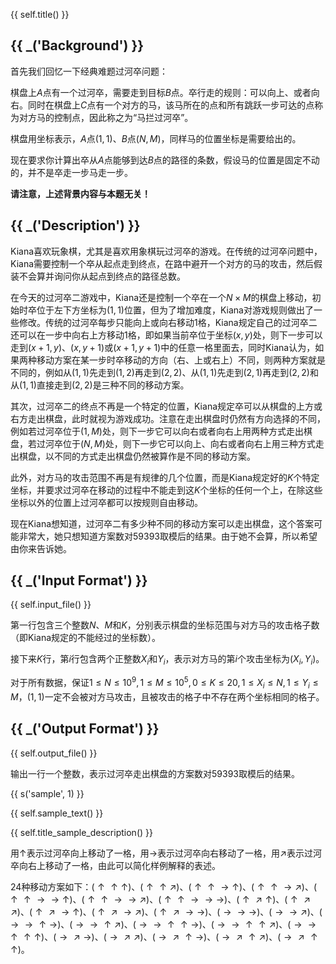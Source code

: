 {{ self.title() }}

## {{ _('Background') }}

首先我们回忆一下经典难题过河卒问题：

棋盘上$A$点有一个过河卒，需要走到目标$B$点。卒行走的规则：可以向上、或者向右。同时在棋盘上$C$点有一个对方的马，该马所在的点和所有跳跃一步可达的点称为对方马的控制点，因此称之为“马拦过河卒”。

棋盘用坐标表示，$A$点$(1,1)$、$B$点$(N,M)$，同样马的位置坐标是需要给出的。

现在要求你计算出卒从$A$点能够到达$B$点的路径的条数，假设马的位置是固定不动的，并不是卒走一步马走一步。

**请注意，上述背景内容与本题无关！**

## {{ _('Description') }}

Kiana喜欢玩象棋，尤其是喜欢用象棋玩过河卒的游戏。在传统的过河卒问题中，Kiana需要控制一个卒从起点走到终点，在路中避开一个对方的马的攻击，然后假装不会算并询问你从起点到终点的路径总数。

在今天的过河卒二游戏中，Kiana还是控制一个卒在一个$N\times M$的棋盘上移动，初始时卒位于左下方坐标为$(1,1)$位置，但为了增加难度，Kiana对游戏规则做出了一些修改。传统的过河卒每步只能向上或向右移动$1$格，Kiana规定自己的过河卒二还可以在一步中向右上方移动$1$格，即如果当前卒位于坐标$(x,y)$处，则下一步可以走到$(x+1,y)$、$(x,y+1)$或$(x+1,y+1)$中的任意一格里面去，同时Kiana认为，如果两种移动方案在某一步时卒移动的方向（右、上或右上）不同，则两种方案就是不同的，例如从$(1,1)$先走到$(1,2)$再走到$(2,2)$、从$(1,1)$先走到$(2,1)$再走到$(2,2)$和从$(1,1)$直接走到$(2,2)$是三种不同的移动方案。

其次，过河卒二的终点不再是一个特定的位置，Kiana规定卒可以从棋盘的上方或右方走出棋盘，此时就视为游戏成功。注意在走出棋盘时仍然有方向选择的不同，例如若过河卒位于$(1,M)$处，则下一步它可以向右或者向右上用两种方式走出棋盘，若过河卒位于$(N,M)$处，则下一步它可以向上、向右或者向右上用三种方式走出棋盘，以不同的方式走出棋盘仍然被算作是不同的移动方案。

此外，对方马的攻击范围不再是有规律的几个位置，而是Kiana规定好的$K$个特定坐标，并要求过河卒在移动的过程中不能走到这$K$个坐标的任何一个上，在除这些坐标以外的位置上过河卒都可以按规则自由移动。

现在Kiana想知道，过河卒二有多少种不同的移动方案可以走出棋盘，这个答案可能非常大，她只想知道方案数对$59393$取模后的结果。由于她不会算，所以希望由你来告诉她。

## {{ _('Input Format') }}

{{ self.input_file() }}

第一行包含三个整数$N$、$M$和$K$，分别表示棋盘的坐标范围与对方马的攻击格子数（即Kiana规定的不能经过的坐标数）。

接下来$K$行，第$i$行包含两个正整数$X_i$和$Y_i$，表示对方马的第$i$个攻击坐标为$(X_i,Y_i)$。

对于所有数据，保证$1\leq N\leq 10^9, 1\leq M\leq 10^5, 0\leq K\leq 20, 1\leq X_i\leq N, 1\leq Y_i\leq M$，$(1,1)$一定不会被对方马攻击，且被攻击的格子中不存在两个坐标相同的格子。

## {{ _('Output Format') }}

{{ self.output_file() }}

输出一行一个整数，表示过河卒走出棋盘的方案数对$59393$取模后的结果。

{{ s('sample', 1) }}

{{ self.sample_text() }}

{{ self.title_sample_description() }}

用$\uparrow$表示过河卒向上移动了一格，用$\rightarrow$表示过河卒向右移动了一格，用$\nearrow$表示过河卒向右上移动了一格，由此可以简化样例解释的表述。

$24$种移动方案如下：$(\uparrow\uparrow\uparrow)$、$(\uparrow\uparrow\nearrow)$、$(\uparrow\uparrow\rightarrow\uparrow)$、$(\uparrow\uparrow\rightarrow\nearrow)$、$(\uparrow\uparrow\rightarrow\rightarrow\uparrow)$、$(\uparrow\uparrow\rightarrow\rightarrow\nearrow)$、$(\uparrow\uparrow\rightarrow\rightarrow\rightarrow)$、$(\uparrow\nearrow\uparrow)$、$(\uparrow\nearrow\nearrow)$、$(\uparrow\nearrow\rightarrow\uparrow)$、$(\uparrow\nearrow\rightarrow\nearrow)$、$(\uparrow\nearrow\rightarrow\rightarrow)$、$(\rightarrow\rightarrow\rightarrow)$、$(\rightarrow\rightarrow\nearrow)$、$(\rightarrow\rightarrow\uparrow\rightarrow)$、$(\rightarrow\rightarrow\uparrow\nearrow)$、$(\rightarrow\rightarrow\uparrow\uparrow\rightarrow)$、$(\rightarrow\rightarrow\uparrow\uparrow\nearrow)$、$(\rightarrow\rightarrow\uparrow\uparrow\uparrow)$、$(\rightarrow\nearrow\rightarrow)$、$(\rightarrow\nearrow\nearrow)$、$(\rightarrow\nearrow\uparrow\rightarrow)$、$(\rightarrow\nearrow\uparrow\nearrow)$、$(\rightarrow\nearrow\uparrow\uparrow)$。
